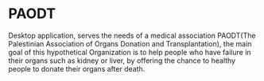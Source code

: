 # PAODT
Desktop application, serves the needs of a medical association PAODT(The Palestinian Association of Organs Donation and Transplantation), the main goal of this hypothetical Organization is to help people who have failure in their organs such as kidney or liver, by offering the chance to healthy people to donate their organs after death.
